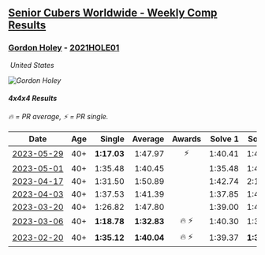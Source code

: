 <style>table {white-space: nowrap;}</style>
<link rel="stylesheet" type="text/css" href="/scw-comp/css/flags.css" />

## [Senior Cubers Worldwide - Weekly Comp Results](/scw-comp/results/)
### [Gordon Holey](README.md) - [2021HOLE01](https://www.worldcubeassociation.org/persons/2021HOLE01?event=444)

<i class="flag flag-US" />&nbsp;United States

![Gordon Holey](1642020105.jpg)

#### 4x4x4 Results

<span style="white-space: nowrap;">🔥 = PR average</span>, <span style="white-space: nowrap;">⚡ = PR single</span>.

| Date | Age | Single | Average | Awards | Solve 1 | Solve 2 | Solve 3 | Solve 4 | Solve 5 | Video |
| :--: | :--: | --: | --: | :--: | --: | --: | --: | --: | --: | :-- |
| [2023-05-29](../../results/2023-05-29/444.md) | 40+ | **1:17.03** | 1:47.97 | ⚡ | 1:40.41 | 1:49.41 | **1:17.03** | 1:54.08 | 2:04.35 | [Desktop](https://www.facebook.com/766997877/videos/1486144738588270) / [Mobile](https://m.facebook.com/766997877/videos/1486144738588270) |
| [2023-05-01](../../results/2023-05-01/444.md) | 40+ | 1:35.48 | 1:40.45 |  | 1:35.48 | 1:47.61 | 1:38.25 | DNS | DNS | [Desktop](https://www.facebook.com/766997877/videos/280520490968018) / [Mobile](https://m.facebook.com/766997877/videos/280520490968018) |
| [2023-04-17](../../results/2023-04-17/444.md) | 40+ | 1:31.50 | 1:50.89 |  | 1:42.74 | 2:18.43 | 1:31.50 | DNS | DNS | [Desktop](https://www.facebook.com/766997877/videos/759391032303850) / [Mobile](https://m.facebook.com/766997877/videos/759391032303850) |
| [2023-04-03](../../results/2023-04-03/444.md) | 40+ | 1:37.53 | 1:41.39 |  | 1:37.85 | 1:48.79 | 1:37.53 | DNS | DNS | [Desktop](https://www.facebook.com/766997877/videos/1020253532276495) / [Mobile](https://m.facebook.com/766997877/videos/1020253532276495) |
| [2023-03-20](../../results/2023-03-20/444.md) | 40+ | 1:26.82 | 1:47.80 |  | 1:39.00 | 1:41.52 | 1:26.82 | 2:02.89 | 2:07.11 | [Desktop](https://www.facebook.com/766997877/videos/1371748456910569) / [Mobile](https://m.facebook.com/766997877/videos/1371748456910569) |
| [2023-03-06](../../results/2023-03-06/444.md) | 40+ | **1:18.78** | **1:32.83** | 🔥 ⚡ | 1:40.30 | 1:36.82 | 1:21.38 | **1:18.78** | 2:14.09 | [Desktop](https://www.facebook.com/766997877/videos/914846236382665) / [Mobile](https://m.facebook.com/766997877/videos/914846236382665) |
| [2023-02-20](../../results/2023-02-20/444.md) | 40+ | **1:35.12** | **1:40.04** | 🔥 ⚡ | 1:39.37 | **1:35.12** | 1:45.64 | DNS | DNS | [Desktop](https://www.facebook.com/events/569225115154363/permalink/574094328000775) / [Mobile](https://m.facebook.com/events/569225115154363?view=permalink&id=574094328000775) |


<!-- Global site tag (gtag.js) - Google Analytics -->
<script async src="https://www.googletagmanager.com/gtag/js?id=UA-86348435-3"></script>
<script>window.dataLayer = window.dataLayer || []; function gtag() {dataLayer.push(arguments);} gtag('js', new Date()); gtag('config', 'UA-86348435-3');</script>
